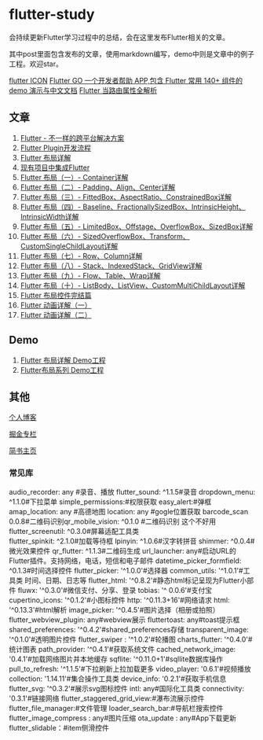 # flutter-study

会持续更新Flutter学习过程中的总结，会在这里发布Flutter相关的文章。

其中post里面包含发布的文章，使用markdown编写，demo中则是文章中的例子工程。欢迎star。

[flutter ICON](http://fluttericon.com/)
[Flutter GO 一个开发者帮助 APP,包含 Flutter 常用 140+ 组件的demo 演示与中文文档](https://flutter-go.pub/flutter_go_web/)
[Flutter 当路由属性全解析](https://www.jianshu.com/p/31daaed64d8a)
[]()
## 文章

1. [Flutter - 不一样的跨平台解决方案](https://github.com/yang7229693/flutter-study/blob/master/post/1.%20Flutter%20%E4%B8%8D%E4%B8%80%E6%A0%B7%E7%9A%84%E8%B7%A8%E5%B9%B3%E5%8F%B0%E8%A7%A3%E5%86%B3%E6%96%B9%E6%A1%88.md)
2. [Flutter Plugin开发流程](https://github.com/yang7229693/flutter-study/blob/master/post/2.%20Flutter%20Plugin%E5%BC%80%E5%8F%91%E6%B5%81%E7%A8%8B.md)
3. [Flutter 布局详解](https://github.com/yang7229693/flutter-study/blob/master/post/3.%20Flutter%20%E5%B8%83%E5%B1%80%E8%AF%A6%E8%A7%A3.md)
4. [现有项目中集成Flutter](https://github.com/yang7229693/flutter-study/blob/master/post/7.%20%E5%9C%A8%E7%8E%B0%E6%9C%89%E9%A1%B9%E7%9B%AE%E4%B8%AD%E6%B7%BB%E5%8A%A0Flutter.md)
5. [Flutter 布局（一）- Container详解](https://github.com/yang7229693/flutter-study/blob/master/post/4.%20Flutter%20%E5%B8%83%E5%B1%80%EF%BC%88%E4%B8%80%EF%BC%89-%20Container%E8%AF%A6%E8%A7%A3.md)
6. [Flutter 布局（二）- Padding、Align、Center详解](https://github.com/yang7229693/flutter-study/blob/master/post/5.%20Flutter%20%E5%B8%83%E5%B1%80%EF%BC%88%E4%BA%8C%EF%BC%89-%20Padding%E3%80%81Align%E3%80%81Center%E8%AF%A6%E8%A7%A3.md)
7. [Flutter 布局（三）- FittedBox、AspectRatio、ConstrainedBox详解](https://github.com/yang7229693/flutter-study/blob/master/post/6.%20Flutter%20%E5%B8%83%E5%B1%80%EF%BC%88%E4%B8%89%EF%BC%89-%20FittedBox%E3%80%81AspectRatio%E3%80%81ConstrainedBox%E8%AF%A6%E8%A7%A3.md)
8. [Flutter 布局（四）- Baseline、FractionallySizedBox、IntrinsicHeight、IntrinsicWidth详解](https://github.com/yang7229693/flutter-study/blob/master/post/8.%20Flutter%20%E5%B8%83%E5%B1%80%EF%BC%88%E5%9B%9B%EF%BC%89-%20Baseline%E3%80%81FractionallySizedBox%E3%80%81IntrinsicHeight%E3%80%81IntrinsicWidth%E8%AF%A6%E8%A7%A3.md)
9. [Flutter 布局（五）- LimitedBox、Offstage、OverflowBox、SizedBox详解](https://github.com/yang7229693/flutter-study/blob/master/post/9.%20Flutter%20%E5%B8%83%E5%B1%80%EF%BC%88%E4%BA%94%EF%BC%89-%20LimitedBox%E3%80%81Offstage%E3%80%81OverflowBox%E3%80%81SizedBox%E8%AF%A6%E8%A7%A3.md)
10. [Flutter 布局（六）- SizedOverflowBox、Transform、CustomSingleChildLayout详解](https://github.com/yang7229693/flutter-study/blob/master/post/10.%20Flutter%20%E5%B8%83%E5%B1%80%EF%BC%88%E5%85%AD%EF%BC%89-%20SizedOverflowBox%E3%80%81Transform%E3%80%81CustomSingleChildLayout%E8%AF%A6%E8%A7%A3.md)
11. [Flutter 布局（七）- Row、Column详解](https://github.com/yang7229693/flutter-study/blob/master/post/11.%20Flutter%20%E5%B8%83%E5%B1%80%EF%BC%88%E4%B8%83%EF%BC%89-%20Row%E3%80%81Column%E8%AF%A6%E8%A7%A3.md)
12. [Flutter 布局（八）- Stack、IndexedStack、GridView详解](https://github.com/yang7229693/flutter-study/blob/master/post/12.%20Flutter%20%E5%B8%83%E5%B1%80%EF%BC%88%E5%85%AB%EF%BC%89-%20Stack%E3%80%81IndexedStack%E3%80%81GridView%E8%AF%A6%E8%A7%A3.md)
13. [Flutter 布局（九）- Flow、Table、Wrap详解](https://github.com/yang7229693/flutter-study/blob/master/post/13.%20Flutter%20%E5%B8%83%E5%B1%80%EF%BC%88%E4%B9%9D%EF%BC%89-%20Flow%E3%80%81Table%E3%80%81Wrap%E8%AF%A6%E8%A7%A3.md)
14. [Flutter 布局（十）- ListBody、ListView、CustomMultiChildLayout详解](https://github.com/yang7229693/flutter-study/blob/master/post/14.%20Flutter%20%E5%B8%83%E5%B1%80%EF%BC%88%E5%8D%81%EF%BC%89-%20ListBody%E3%80%81ListView%E3%80%81CustomMultiChildLayout%E8%AF%A6%E8%A7%A3.md)
15. [Flutter 布局控件完结篇
](https://github.com/yang7229693/flutter-study/blob/master/post/15.%20Flutter%20%E5%B8%83%E5%B1%80%E6%8E%A7%E4%BB%B6%E5%AE%8C%E7%BB%93%E7%AF%87.md)
16. [Flutter 动画详解（一）](https://github.com/yang7229693/flutter-study/blob/master/post/16.%20Flutter%20%E5%8A%A8%E7%94%BB%E8%AF%A6%E8%A7%A3%EF%BC%88%E4%B8%80%EF%BC%89.md)
17. [Flutter 动画详解（二）](https://github.com/yang7229693/flutter-study/blob/master/post/17.%20Flutter%20%E5%8A%A8%E7%94%BB%E8%AF%A6%E8%A7%A3%EF%BC%88%E4%BA%8C%EF%BC%89.md)


## Demo

1. [Flutter 布局详解 Demo工程](https://github.com/yang7229693/flutter-study/tree/master/demo/3.%20Flutter%E5%B8%83%E5%B1%80)
2. [Flutter布局系列 Demo工程](https://github.com/yang7229693/flutter-study/tree/master/demo/4.%20Flutter%E5%B8%83%E5%B1%80Widget%E4%BB%8B%E7%BB%8D/flutter_layout_demo)

## 其他

[个人博客](http://whysodiao.com)

[掘金专栏](https://juejin.im/user/5ad0162df265da2397074520/posts)

[简书主页](https://www.jianshu.com/u/312aad1f1c8b)

### 常见库
audio_recorder: any #录音、播放
  flutter_sound: ^1.1.5#录音
  dropdown_menu: ^1.1.0#下拉菜单
  simple_permissions:#权限获取
  easy_alert:#弹框
  amap_location: any #高德地图
  location: any #gogle位置获取
  barcode_scan 0.0.8#二维码识别qr_mobile_vision: ^0.1.0 #二维码识别 这个不好用
  flutter_screenutil: ^0.3.0#屏幕适配工具类  
  flutter_spinkit: ^2.1.0#加载等待框
  lpinyin: ^1.0.6#汉字转拼音
  shimmer: ^0.0.4#微光效果控件
  qr_flutter: ^1.1.3#二维码生成
  url_launcher: any#启动URL的Flutter插件。支持网络，电话，短信和电子邮件
  datetime_picker_formfield: ^0.1.3#时间选择控件
  flutter_picker: '^1.0.0'#选择器
  common_utils: '^1.0.1'#工具类 时间、日期、日志等
  flutter_html: '^0.8.2'#静态html标记呈现为Flutter小部件
  fluwx: '^0.3.0'#微信支付、分享、登录
  tobias: '^ 0.0.6'#支付宝
  cupertino_icons: '^0.1.2'#小图标控件
  http: '^0.11.3+16'#网络请求
  html: '^0.13.3'#html解析
  image_picker: '^0.4.5'#图片选择（相册或拍照）
  flutter_webview_plugin: any#webview展示
  fluttertoast: any#toast提示框
  shared_preferences: '^0.4.2'#shared_preferences存储
  transparent_image: '^0.1.0'#透明图片控件
  flutter_swiper : '^1.0.2'#轮播图
  charts_flutter: '^0.4.0'#统计图表
  path_provider: '^0.4.1'#获取系统文件
  cached_network_image: '0.4.1'#加载网络图片并本地缓存
  sqflite: '^0.11.0+1'#sqllite数据库操作
  pull_to_refresh: '^1.1.5'#下拉刷新上拉加载更多
  video_player: '0.6.1'#视频播放
  collection: '1.14.11'#集合操作工具类
  device_info: '0.2.1'#获取手机信息
  flutter_svg: '^0.3.2'#展示svg图标控件
  intl: any#国际化工具类
  connectivity: '0.3.1'#链接网络
  flutter_staggered_grid_view:#瀑布流展示控件
  flutter_file_manager:#文件管理
  loader_search_bar:#导航栏搜索控件
  flutter_image_compress : any#图片压缩
  ota_update : any#App下载更新
  flutter_slidable：#item侧滑控件